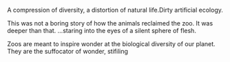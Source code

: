 A compression of diversity, a distortion of natural life.Dirty artificial ecology.

This was not a boring story of how the animals reclaimed the zoo. It was deeper than that.  ...staring into the eyes of a silent sphere of flesh. 

Zoos are meant to inspire wonder at the biological diversity of our planet. They are the suffocator of wonder, stifiling



